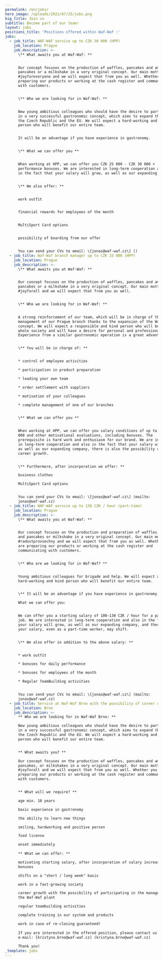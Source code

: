 ```yaml
---
permalink: /en/jobs/
hero_image: /uploads/2021/07/25/jobs.png
big_title: Join us
subtitle: Become part of our team!
layout: jobs
positions_title: 'Positions offered within Waf-Waf :'
jobs:
  - job_title: WAF-WAF service up to CZK 30 000 (HPP)
    job_location: Prague
    job_description: >-
      \** What awaits you at Waf-Waf: **


      Our concept focuses on the production of waffles, pancakes and american
      pancakes or a milkshake in a very original concept. Our main motto is
      #joyforeveryone and we will expect that from you as well. Whether you are
      preparing our products or working at the cash register and communicating
      with customers.


      \** Who we are looking for in Waf-Waf: **


      New young ambitious colleagues who should have the desire to participate
      in a very successful gastronomic concept, which aims to expand throughout
      the Czech Republic and the EU. We will expect a hard-working and kind
      person who will benefit our entire team.


      It will be an advantage if you have experience in gastronomy.


      \** What we can offer you **


      When working at HPP, we can offer you CZK 25 000 - CZK 30 000 +
      performance bonuses. We are interested in long-term cooperation and also
      in the fact that your salary will grow, as well as our expanding company.


      \** We also offer: **


      work outfit


      financial rewards for employees of the month


      MultiSport Card options


      possibility of boarding from our offer


      You can send your CVs to email: \[jonas@waf-waf.cz\] ()
  - job_title: Waf-Waf branch manager up to CZK 33 000 (HPP)
    job_location: Prague
    job_description: >-
      \** What awaits you at Waf-Waf: **


      Our concept focuses on the production of waffles, pancakes and american
      pancakes or a milkshake in a very original concept. Our main motto is
      #joyforall and we will expect that from you as well.


      \** Who we are looking for in Waf-Waf: **


      A strong reinforcement of our team, which will be in charge of the
      management of our Prague branch thanks to the expansion of the Waf-Waf
      concept. We will expect a responsible and kind person who will benefit the
      whole society and will have a desire for personal and professional growth.
      Experience from a similar gastronomic operation is a great advantage.


      \** You will be in charge of: **


      * control of employee activities

      * participation in product preparation

      * leading your own team

      * order settlement with suppliers

      * motivation of your colleagues

      * complete management of one of our branches


      \** What we can offer you **


      When working at HPP, we can offer you salary conditions of up to CZK 33
      000 and other motivational evaluations, including bonuses. The
      prerequisite is hard work and enthusiasm for our brand. We are interested
      in long-term cooperation and also in the fact that your salary will grow,
      as well as our expanding company, there is also the possibility of further
      career growth.


      \** Furthermore, after incorporation we offer: **

      business clothes

      MultiSport Card options


      You can send your CVs to email: \[jonas@waf-waf.cz\] (mailto:
      jonas@waf-waf.cz)
  - job_title: WAF-WAF service up to 130 CZK / hour (part-time)
    job_location: Prague
    job_description: >-
      \** What awaits you at Waf-Waf: **


      Our concept focuses on the production and preparation of waffles, pancakes
      and pancakes or milkshake in a very original concept. Our main motto is
      #radostprovsechny and we will expect that from you as well. Whether you
      are preparing our products or working at the cash register and
      communicating with customers.


      \** Who are we looking for in Waf-Waf? **


      Young ambitious colleagues for brigade and help. We will expect a
      hard-working and kind person who will benefit our entire team.


      \** It will be an advantage if you have experience in gastronomy. **

      What we can offer you:


      We can offer you a starting salary of 100-130 CZK / hour for a part-time
      job. We are interested in long-term cooperation and also in the fact that
      your salary will grow, as well as our expanding company, and therefore
      your salary, even as a part-time worker, may shift.


      \** We also offer in addition to the above salary: **


      * work outfit

      * bonuses for daily performance

      * bonuses for employees of the month

      * Regular TeamBuilding activities


      You can send your CVs to email: \[jonas@waf-waf.cz\] (mailto:
      jonas@waf-waf.cz)
  - job_title: Service at Waf-Waf Brno with the possibility of career development (HPP)
    job_location: Brno
    job_description: >-
      ** Who we are looking for in Waf-Waf Brno: **

      New young ambitious colleagues who should have the desire to participate
      in a very successful gastronomic concept, which aims to expand throughout
      the Czech Republic and the EU. We will expect a hard-working and kind
      person who will benefit our entire team.


      ** What awaits you? **

      Our concept focuses on the production of waffles, pancakes and american
      pancakes, or milkshakes in a very original concept. Our main motto is
      #joyforall and we will expect that from you as well. Whether you are
      preparing our products or working at the cash register and communicating
      with customers.


      ** What will we require? **

      age min. 18 years

      basic experience in gastronomy

      the ability to learn new things

      smiling, hardworking and positive person

      food license

      onset immediately
        
      ** What we can offer: **

      motivating starting salary, after incorporation of salary increases and
      bonuses

      shifts on a "short / long week" basis

      work in a fast-growing society

      career growth with the possibility of participating in the management of
      the Waf-Waf plant

      regular teambuilding activities

      complete training in our system and products

      work in case of re-closing guaranteed!
        
      If you are interested in the offered position, please contact us by
      e-mail: [kristyna.brno@waf-waf.cz] (kristyna.brno@waf-waf.cz)
        
      Thank you!
_template: jobs
---
```



